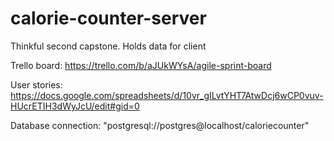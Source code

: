 # calorie-counter-server
Thinkful second capstone.  Holds data for client

Trello board:
https://trello.com/b/aJUkWYsA/agile-sprint-board

User stories:
https://docs.google.com/spreadsheets/d/10vr_gILvtYHT7AtwDcj6wCP0vuv-HUcrETIH3dWyJcU/edit#gid=0

Database connection:
"postgresql://postgres@localhost/caloriecounter"